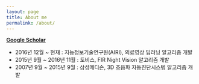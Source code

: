 ```yaml
---
layout: page
title: About me
permalink: /about/
---
```

[**Google Scholar**](https://scholar.google.co.kr/citations?user=i79faMoAAAAJ&hl=ko)

- 2016년 12월 ~ 현재       : 지능정보기술연구원(AIRI), 의료영상 딥러닝 알고리즘 개발
- 2015년 9월 ~ 2016년 11월 : 토비스, FIR Night Vision 알고리즘 개발
- 2007년 9월 ~ 2015년 9월  : 삼성메디슨, 3D 초음파 자동진단시스템 알고리즘 개발
